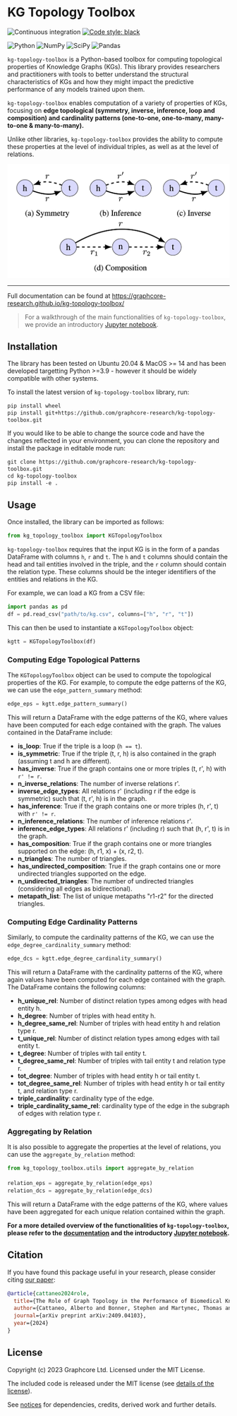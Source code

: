 # KG Topology Toolbox
![Continuous integration](https://github.com/graphcore-research/kg-topology-toolbox/actions/workflows/ci.yaml/badge.svg)
[![Code style: black](https://img.shields.io/badge/code%20style-black-000000.svg)](https://github.com/psf/black)

![Python](https://img.shields.io/badge/python-3670A0?style=for-the-badge&logo=python&logoColor=ffdd54)
![NumPy](https://img.shields.io/badge/numpy-%23013243.svg?style=for-the-badge&logo=numpy&logoColor=white)
![SciPy](https://img.shields.io/badge/SciPy-%230C55A5.svg?style=for-the-badge&logo=scipy&logoColor=%white)
![Pandas](https://img.shields.io/badge/pandas-%23150458.svg?style=for-the-badge&logo=pandas&logoColor=white)


`kg-topology-toolbox` is a Python-based toolbox for computing topological properties of Knowledge Graphs (KGs). This library provides researchers and practitioners with tools to better understand the structural characteristics of KGs and how they might impact the predictive performance of any models trained upon them.

`kg-topology-toolbox` enables computation of a variety of properties of KGs, focusing on **edge topological (symmetry, inverse, inference, loop and composition) and cardinality patterns (one-to-one, one-to-many, many-to-one & many-to-many).** 

Unlike other libraries, `kg-topology-toolbox` provides the ability to compute these properties at the level of individual triples, as well as at the level of relations.

![edge patterns](relational_patterns.png "Edge Patterns")

---

Full documentation can be found at https://graphcore-research.github.io/kg-topology-toolbox/

> For a walkthrough of the main functionalities of `kg-topology-toolbox`, we provide an introductory [Jupyter notebook](docs/source/notebooks/ogb_biokg_demo.ipynb). 

## Installation

The library has been tested on Ubuntu 20.04 & MacOS >= 14 and has been developed targetting Python >=3.9 - however it should be widely compatible with other systems.

To install the latest version of `kg-topology-toolbox` library, run:

```
pip install wheel
pip install git+https://github.com/graphcore-research/kg-topology-toolbox.git
```

If you would like to be able to change the source code and have the changes reflected in your environment, you can clone the repository and install the package in editable mode run:

```
git clone https://github.com/graphcore-research/kg-topology-toolbox.git
cd kg-topology-toolbox
pip install -e .
```

## Usage

Once installed, the library can be imported as follows:

```python
from kg_topology_toolbox import KGTopologyToolbox
```

`kg-topology-toolbox` requires that the input KG is in the form of a pandas DataFrame with columns `h`, `r` and `t`. The `h` and `t` columns should contain the head and tail entities involved in the triple, and the `r` column should contain the relation type. These columns should be the integer identifiers of the entities and relations in the KG.

For example, we can load a KG from a CSV file:

```python
import pandas as pd
df = pd.read_csv("path/to/kg.csv", columns=["h", "r", "t"])
```

This can then be used to instantiate a `KGTopologyToolbox` object:

```python
kgtt = KGTopologyToolbox(df)
```

### Computing Edge Topological Patterns

The `KGTopologyToolbox` object can be used to compute the topological properties of the KG. For example, to compute the edge patterns of the KG, we can use the `edge_pattern_summary` method:

```python
edge_eps = kgtt.edge_pattern_summary()
```

This will return a DataFrame with the edge patterns of the KG, where values have been computed for each edge contained with the graph. The values contained in the DataFrame include: 

  - **is_loop**: True if the triple is a loop (``h == t``).
  - **is_symmetric**: True if the triple (t, r, h) is also contained in the graph (assuming t and h are different).
  - **has_inverse**: True if the graph contains one or more triples (t, r', h) with ``r' != r``.
  - **n_inverse_relations**: The number of inverse relations r'.
  - **inverse_edge_types**: All relations r' (including r if the edge is symmetric) such that (t, r', h) is in the graph.
  - **has_inference**: True if the graph contains one or more triples (h, r', t) with ``r' != r``.
  - **n_inference_relations**: The number of inference relations r'.
  - **inference_edge_types**: All relations r' (including r) such that (h, r', t) is in the graph.
  - **has_composition**: True if the graph contains one or more triangles supported on the edge: (h, r1, x) + (x, r2, t).
  - **n_triangles**: The number of triangles.
  - **has_undirected_composition**: True if the graph contains one or more undirected triangles supported on the edge.
  - **n_undirected_triangles**: The number of undirected triangles (considering all edges as bidirectional).
  - **metapath_list**: The list of unique metapaths "r1-r2" for the directed triangles.

### Computing Edge Cardinality Patterns

Similarly, to compute the cardinality patterns of the KG, we can use the `edge_degree_cardinality_summary` method:

```python
edge_dcs = kgtt.edge_degree_cardinality_summary()
```

This will return a DataFrame with the cardinality patterns of the KG, where again values have been computed for each edge contained with the graph. The DataFrame contains the following columns:


  - **h_unique_rel**: Number of distinct relation types among edges with head entity h.
  - **h_degree**: Number of triples with head entity h.
  - **h_degree_same_rel**: Number of triples with head entity h and relation type r.
  - **t_unique_rel**: Number of distinct relation types among edges with tail entity t.
  - **t_degree**: Number of triples with tail entity t.
  - **t_degree_same_rel**: Number of triples with tail entity t and relation type r.
  - **tot_degree**: Number of triples with head entity h or tail entity t.
  - **tot_degree_same_rel**: Number of triples with head entity h or tail entity t, and relation type r.
  - **triple_cardinality**: cardinality type of the edge.
  - **triple_cardinality_same_rel**: cardinality type of the edge in the subgraph of edges with relation type r.

### Aggregating by Relation

It is also possible to aggregate the properties at the level of relations, you can use the `aggregate_by_relation` method:

```python
from kg_topology_toolbox.utils import aggregate_by_relation

relation_eps = aggregate_by_relation(edge_eps)
relation_dcs = aggregate_by_relation(edge_dcs)
```

This will return a DataFrame with the edge patterns of the KG, where values have been aggregated for each unique relation contained within the graph.


**For a more detailed overview of the functionalities of `kg-topology-toolbox`, please refer to the [documentation](https://graphcore-research.github.io/kg-topology-toolbox/) and the introductory [Jupyter notebook](docs/source/notebooks/ogb_biokg_demo.ipynb).**

## Citation

If you have found this package useful in your research, please consider citing
[our paper](https://arxiv.org/abs/2409.04103):

```bibtex
@article{cattaneo2024role,
  title={The Role of Graph Topology in the Performance of Biomedical Knowledge Graph Completion Models},
  author={Cattaneo, Alberto and Bonner, Stephen and Martynec, Thomas and Luschi, Carlo and Barrett, Ian P and Justus, Daniel},
  journal={arXiv preprint arXiv:2409.04103},
  year={2024}
}
```

## License

Copyright (c) 2023 Graphcore Ltd. Licensed under the MIT License.

The included code is released under the MIT license (see [details of the license](LICENSE)).

See [notices](NOTICE.md) for dependencies, credits, derived work and further details.
